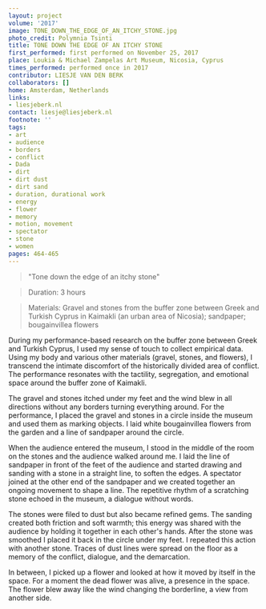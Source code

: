 ```yaml
---
layout: project
volume: '2017'
image: TONE_DOWN_THE_EDGE_OF_AN_ITCHY_STONE.jpg
photo_credit: Polymnia Tsinti
title: TONE DOWN THE EDGE OF AN ITCHY STONE
first_performed: first performed on November 25, 2017
place: Loukia & Michael Zampelas Art Museum, Nicosia, Cyprus
times_performed: performed once in 2017
contributor: LIESJE VAN DEN BERK
collaborators: []
home: Amsterdam, Netherlands
links:
- liesjeberk.nl
contact: liesje@liesjeberk.nl
footnote: ''
tags:
- art
- audience
- borders
- conflict
- Dada
- dirt
- dirt dust
- dirt sand
- duration, durational work
- energy
- flower
- memory
- motion, movement
- spectator
- stone
- women
pages: 464-465
---
```


> "Tone down the edge of an itchy stone"

> Duration: 3 hours

> Materials: Gravel and stones from the buffer zone between Greek and Turkish Cyprus in Kaimakli (an urban area of Nicosia); sandpaper; bougainvillea flowers

During my performance-based research on the buffer zone between Greek and Turkish Cyprus, I used my sense of touch to collect empirical data. Using my body and various other materials (gravel, stones, and flowers), I transcend the intimate discomfort of the historically divided area of conflict. The performance resonates with the tactility, segregation, and emotional space around the buffer zone of Kaimakli.

The gravel and stones itched under my feet and the wind blew in all directions without any borders turning everything around. For the performance, I placed the gravel and stones in a circle inside the museum and used them as marking objects. I laid white bougainvillea flowers from the garden and a line of sandpaper around the circle.

When the audience entered the museum, I stood in the middle of the room on the stones and the audience walked around me. I laid the line of sandpaper in front of the feet of the audience and started drawing and sanding with a stone in a straight line, to soften the edges. A spectator joined at the other end of the sandpaper and we created together an ongoing movement to shape a line. The repetitive rhythm of a scratching stone echoed in the museum, a dialogue without words.

The stones were filed to dust but also became refined gems. The sanding created both friction and soft warmth; this energy was shared with the audience by holding it together in each other's hands. After the stone was smoothed I placed it back in the circle under my feet. I repeated this action with another stone. Traces of dust lines were spread on the floor as a memory of the conflict, dialogue, and the demarcation.

In between, I picked up a flower and looked at how it moved by itself in the space. For a moment the dead flower was alive, a presence in the space. The flower blew away like the wind changing the borderline, a view from another side.
